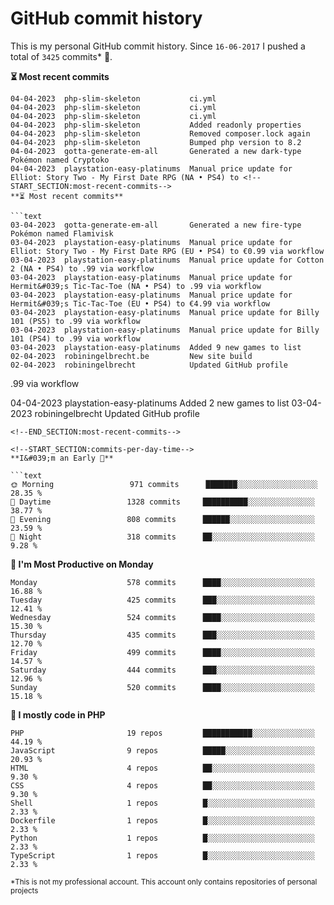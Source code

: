# GitHub commit history
This is my personal GitHub commit history. Since <!--START_SECTION:first-commit-date-->`16-06-2017`<!--END_SECTION:first-commit-date--> I pushed a total of <!--START_SECTION:total-commit-count-->`3425`<!--END_SECTION:total-commit-count--> commits* 🎉.

<!--START_SECTION:most-recent-commits-->
**⏳ Most recent commits**
                                        
```text
04-04-2023  php-slim-skeleton           ci.yml
04-04-2023  php-slim-skeleton           ci.yml
04-04-2023  php-slim-skeleton           ci.yml
04-04-2023  php-slim-skeleton           Added readonly properties
04-04-2023  php-slim-skeleton           Removed composer.lock again
04-04-2023  php-slim-skeleton           Bumped php version to 8.2
04-04-2023  gotta-generate-em-all       Generated a new dark-type Pokémon named Cryptoko
04-04-2023  playstation-easy-platinums  Manual price update for Elliot: Story Two - My First Date RPG (NA • PS4) to <!--START_SECTION:most-recent-commits-->
**⏳ Most recent commits**
                                        
```text
03-04-2023  gotta-generate-em-all       Generated a new fire-type Pokémon named Flamivisk
03-04-2023  playstation-easy-platinums  Manual price update for Elliot: Story Two - My First Date RPG (EU • PS4) to €0.99 via workflow
03-04-2023  playstation-easy-platinums  Manual price update for Cotton 2 (NA • PS4) to .99 via workflow
03-04-2023  playstation-easy-platinums  Manual price update for Hermit&#039;s Tic-Tac-Toe (NA • PS4) to .99 via workflow
03-04-2023  playstation-easy-platinums  Manual price update for Hermit&#039;s Tic-Tac-Toe (EU • PS4) to €4.99 via workflow
03-04-2023  playstation-easy-platinums  Manual price update for Billy 101 (PS5) to .99 via workflow
03-04-2023  playstation-easy-platinums  Manual price update for Billy 101 (PS4) to .99 via workflow
03-04-2023  playstation-easy-platinums  Added 9 new games to list
02-04-2023  robiningelbrecht.be         New site build
02-04-2023  robiningelbrecht            Updated GitHub profile
```
<!--END_SECTION:most-recent-commits-->.99 via workflow
04-04-2023  playstation-easy-platinums  Added 2 new games to list
03-04-2023  robiningelbrecht            Updated GitHub profile
```
<!--END_SECTION:most-recent-commits-->  

<!--START_SECTION:commits-per-day-time-->
**I&#039;m an Early 🐤**

```text
🌞 Morning                 971 commits      ███████░░░░░░░░░░░░░░░░░░   28.35 %
🌆 Daytime                 1328 commits     ██████████░░░░░░░░░░░░░░░   38.77 %
🌃 Evening                 808 commits      ██████░░░░░░░░░░░░░░░░░░░   23.59 %
🌙 Night                   318 commits      ██░░░░░░░░░░░░░░░░░░░░░░░   9.28 %
```
<!--END_SECTION:commits-per-day-time-->  

<!--START_SECTION:commits-per-weekday-->
**📅 I&#039;m Most Productive on Monday**

```text
Monday                    578 commits      ████░░░░░░░░░░░░░░░░░░░░░   16.88 %
Tuesday                   425 commits      ███░░░░░░░░░░░░░░░░░░░░░░   12.41 %
Wednesday                 524 commits      ████░░░░░░░░░░░░░░░░░░░░░   15.30 %
Thursday                  435 commits      ███░░░░░░░░░░░░░░░░░░░░░░   12.70 %
Friday                    499 commits      ████░░░░░░░░░░░░░░░░░░░░░   14.57 %
Saturday                  444 commits      ███░░░░░░░░░░░░░░░░░░░░░░   12.96 %
Sunday                    520 commits      ████░░░░░░░░░░░░░░░░░░░░░   15.18 %
```
<!--END_SECTION:commits-per-weekday-->  

<!--START_SECTION:repos-per-language-->
**💬 I mostly code in PHP**

```text
PHP                       19 repos         ███████████░░░░░░░░░░░░░░   44.19 %
JavaScript                9 repos          █████░░░░░░░░░░░░░░░░░░░░   20.93 %
HTML                      4 repos          ██░░░░░░░░░░░░░░░░░░░░░░░   9.30 %
CSS                       4 repos          ██░░░░░░░░░░░░░░░░░░░░░░░   9.30 %
Shell                     1 repos          █░░░░░░░░░░░░░░░░░░░░░░░░   2.33 %
Dockerfile                1 repos          █░░░░░░░░░░░░░░░░░░░░░░░░   2.33 %
Python                    1 repos          █░░░░░░░░░░░░░░░░░░░░░░░░   2.33 %
TypeScript                1 repos          █░░░░░░░░░░░░░░░░░░░░░░░░   2.33 %
```
<!--END_SECTION:repos-per-language-->  

<sub>*This is not my professional account. This account only contains repositories of personal projects</sub>
